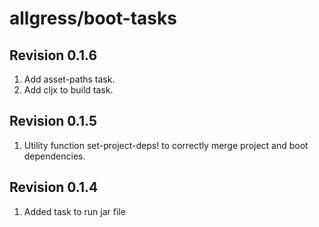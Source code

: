 allgress/boot-tasks
========================

Revision 0.1.6
--------------
1. Add asset-paths task.
2. Add cljx to build task.

Revision 0.1.5
---------------
1. Utility function set-project-deps! to correctly merge project and boot dependencies.

Revision 0.1.4
---------------
1. Added task to run jar file


